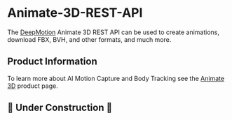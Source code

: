 # Animate-3D-REST-API
The [DeepMotion](https://www.deepmotion.com) Animate 3D REST API can be used to create animations, download FBX, BVH, and other formats, and much more.

## Product Information
To learn more about AI Motion Capture and Body Tracking see the [Animate 3D](https://www.deepmotion.com) product page.

## 🚧 Under Construction 🚧
